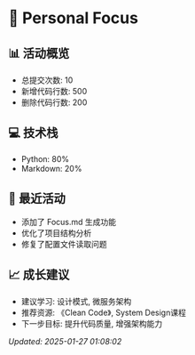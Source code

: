 # 👤 Personal Focus

## 📊 活动概览
- 总提交次数: 10
- 新增代码行数: 500
- 删除代码行数: 200

## 💻 技术栈
- Python: 80%
- Markdown: 20%

## 🔄 最近活动
- 添加了 Focus.md 生成功能
- 优化了项目结构分析
- 修复了配置文件读取问题

## 📈 成长建议
- 建议学习: 设计模式, 微服务架构
- 推荐资源: 《Clean Code》, System Design课程
- 下一步目标: 提升代码质量, 增强架构能力

*Updated: 2025-01-27 01:08:02*